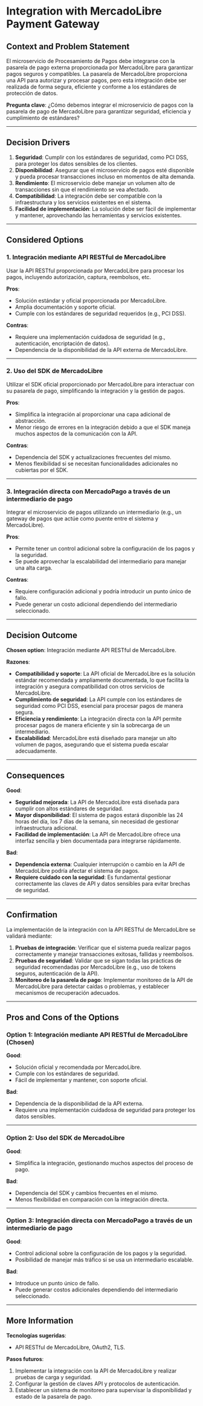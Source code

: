 # Integration with MercadoLibre Payment Gateway

## Context and Problem Statement

El microservicio de Procesamiento de Pagos debe integrarse con la pasarela de pago externa proporcionada por MercadoLibre para garantizar pagos seguros y compatibles. La pasarela de MercadoLibre proporciona una API para autorizar y procesar pagos, pero esta integración debe ser realizada de forma segura, eficiente y conforme a los estándares de protección de datos.

**Pregunta clave**: ¿Cómo debemos integrar el microservicio de pagos con la pasarela de pago de MercadoLibre para garantizar seguridad, eficiencia y cumplimiento de estándares?

---

## Decision Drivers

1. **Seguridad**: Cumplir con los estándares de seguridad, como PCI DSS, para proteger los datos sensibles de los clientes.
2. **Disponibilidad**: Asegurar que el microservicio de pagos esté disponible y pueda procesar transacciones incluso en momentos de alta demanda.
3. **Rendimiento**: El microservicio debe manejar un volumen alto de transacciones sin que el rendimiento se vea afectado.
4. **Compatibilidad**: La integración debe ser compatible con la infraestructura y los servicios existentes en el sistema.
5. **Facilidad de implementación**: La solución debe ser fácil de implementar y mantener, aprovechando las herramientas y servicios existentes.

---

## Considered Options

### 1. Integración mediante API RESTful de MercadoLibre
Usar la API RESTful proporcionada por MercadoLibre para procesar los pagos, incluyendo autorización, captura, reembolsos, etc.

**Pros**:
- Solución estándar y oficial proporcionada por MercadoLibre.
- Amplia documentación y soporte oficial.
- Cumple con los estándares de seguridad requeridos (e.g., PCI DSS).

**Contras**:
- Requiere una implementación cuidadosa de seguridad (e.g., autenticación, encriptación de datos).
- Dependencia de la disponibilidad de la API externa de MercadoLibre.

---

### 2. Uso del SDK de MercadoLibre
Utilizar el SDK oficial proporcionado por MercadoLibre para interactuar con su pasarela de pago, simplificando la integración y la gestión de pagos.

**Pros**:
- Simplifica la integración al proporcionar una capa adicional de abstracción.
- Menor riesgo de errores en la integración debido a que el SDK maneja muchos aspectos de la comunicación con la API.

**Contras**:
- Dependencia del SDK y actualizaciones frecuentes del mismo.
- Menos flexibilidad si se necesitan funcionalidades adicionales no cubiertas por el SDK.

---

### 3. Integración directa con MercadoPago a través de un intermediario de pago
Integrar el microservicio de pagos utilizando un intermediario (e.g., un gateway de pagos que actúe como puente entre el sistema y MercadoLibre).

**Pros**:
- Permite tener un control adicional sobre la configuración de los pagos y la seguridad.
- Se puede aprovechar la escalabilidad del intermediario para manejar una alta carga.

**Contras**:
- Requiere configuración adicional y podría introducir un punto único de fallo.
- Puede generar un costo adicional dependiendo del intermediario seleccionado.

---

## Decision Outcome

**Chosen option**: Integración mediante API RESTful de MercadoLibre.

**Razones**:
- **Compatibilidad y soporte**: La API oficial de MercadoLibre es la solución estándar recomendada y ampliamente documentada, lo que facilita la integración y asegura compatibilidad con otros servicios de MercadoLibre.
- **Cumplimiento de seguridad**: La API cumple con los estándares de seguridad como PCI DSS, esencial para procesar pagos de manera segura.
- **Eficiencia y rendimiento**: La integración directa con la API permite procesar pagos de manera eficiente y sin la sobrecarga de un intermediario.
- **Escalabilidad**: MercadoLibre está diseñado para manejar un alto volumen de pagos, asegurando que el sistema pueda escalar adecuadamente.

---

## Consequences

**Good**:
- **Seguridad mejorada**: La API de MercadoLibre está diseñada para cumplir con altos estándares de seguridad.
- **Mayor disponibilidad**: El sistema de pagos estará disponible las 24 horas del día, los 7 días de la semana, sin necesidad de gestionar infraestructura adicional.
- **Facilidad de implementación**: La API de MercadoLibre ofrece una interfaz sencilla y bien documentada para integrarse rápidamente.

**Bad**:
- **Dependencia externa**: Cualquier interrupción o cambio en la API de MercadoLibre podría afectar el sistema de pagos.
- **Requiere cuidado con la seguridad**: Es fundamental gestionar correctamente las claves de API y datos sensibles para evitar brechas de seguridad.

---

## Confirmation

La implementación de la integración con la API RESTful de MercadoLibre se validará mediante:
1. **Pruebas de integración**: Verificar que el sistema pueda realizar pagos correctamente y manejar transacciones exitosas, fallidas y reembolsos.
2. **Pruebas de seguridad**: Validar que se sigan todas las prácticas de seguridad recomendadas por MercadoLibre (e.g., uso de tokens seguros, autenticación de la API).
3. **Monitoreo de la pasarela de pago**: Implementar monitoreo de la API de MercadoLibre para detectar caídas o problemas, y establecer mecanismos de recuperación adecuados.

---

## Pros and Cons of the Options

### Option 1: Integración mediante API RESTful de MercadoLibre (Chosen)
**Good**:
- Solución oficial y recomendada por MercadoLibre.
- Cumple con los estándares de seguridad.
- Fácil de implementar y mantener, con soporte oficial.

**Bad**:
- Dependencia de la disponibilidad de la API externa.
- Requiere una implementación cuidadosa de seguridad para proteger los datos sensibles.

---

### Option 2: Uso del SDK de MercadoLibre
**Good**:
- Simplifica la integración, gestionando muchos aspectos del proceso de pago.

**Bad**:
- Dependencia del SDK y cambios frecuentes en el mismo.
- Menos flexibilidad en comparación con la integración directa.

---

### Option 3: Integración directa con MercadoPago a través de un intermediario de pago
**Good**:
- Control adicional sobre la configuración de los pagos y la seguridad.
- Posibilidad de manejar más tráfico si se usa un intermediario escalable.

**Bad**:
- Introduce un punto único de fallo.
- Puede generar costos adicionales dependiendo del intermediario seleccionado.

---

## More Information

**Tecnologías sugeridas**:
- API RESTful de MercadoLibre, OAuth2, TLS.

**Pasos futuros**:
1. Implementar la integración con la API de MercadoLibre y realizar pruebas de carga y seguridad.
2. Configurar la gestión de claves API y protocolos de autenticación.
3. Establecer un sistema de monitoreo para supervisar la disponibilidad y estado de la pasarela de pago.
